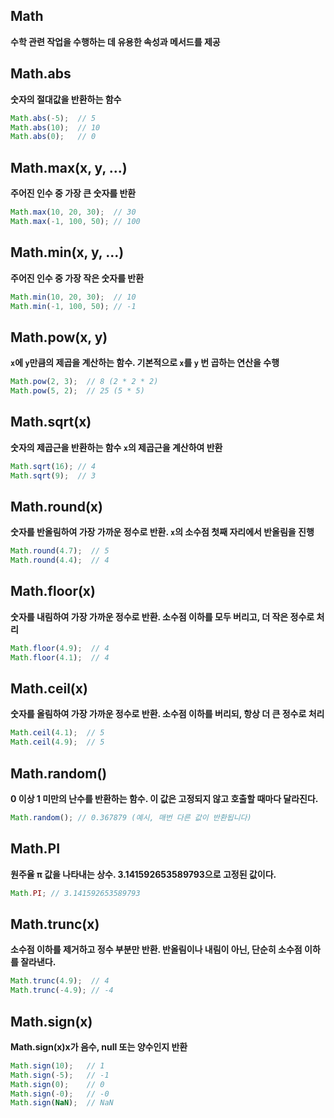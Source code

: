 ## Math
 **수학 관련 작업을 수행하는 데 유용한 속성과 메서드를 제공**

## Math.abs
**숫자의 절대값을 반환하는 함수**
```javascript
Math.abs(-5);  // 5
Math.abs(10);  // 10
Math.abs(0);   // 0
```

## Math.max(x, y, ...)
**주어진 인수 중 가장 큰 숫자를 반환**
```javascript
Math.max(10, 20, 30);  // 30
Math.max(-1, 100, 50); // 100
```

## Math.min(x, y, ...)
**주어진 인수 중 가장 작은 숫자를 반환**
```javascript
Math.min(10, 20, 30);  // 10
Math.min(-1, 100, 50); // -1
```

## Math.pow(x, y)
**`x`에 `y`만큼의 제곱을 계산하는 함수. 기본적으로 `x`를 `y` 번 곱하는 연산을 수행**
```javascript
Math.pow(2, 3);  // 8 (2 * 2 * 2)
Math.pow(5, 2);  // 25 (5 * 5)
```

## Math.sqrt(x)

**숫자의 제곱근을 반환하는 함수 `x`의 제곱근을 계산하여 반환**
```javascript
Math.sqrt(16); // 4
Math.sqrt(9);  // 3
```
## Math.round(x)
**숫자를 반올림하여 가장 가까운 정수로 반환. `x`의 소수점 첫째 자리에서 반올림을 진행**
```javascript
Math.round(4.7);  // 5
Math.round(4.4);  // 4
```

## Math.floor(x)
**숫자를 내림하여 가장 가까운 정수로 반환. 소수점 이하를 모두 버리고, 더 작은 정수로 처리**
```javascript
Math.floor(4.9);  // 4
Math.floor(4.1);  // 4
```
## Math.ceil(x)

**숫자를 올림하여 가장 가까운 정수로 반환. 소수점 이하를 버리되, 항상 더 큰 정수로 처리**
```javascript
Math.ceil(4.1);  // 5
Math.ceil(4.9);  // 5
```
## Math.random()

**0 이상 1 미만의 난수를 반환하는 함수. 이 값은 고정되지 않고 호출할 때마다 달라진다.**
```javascript
Math.random(); // 0.367879 (예시, 매번 다른 값이 반환됩니다)
```

## Math.PI
**원주율 π 값을 나타내는 상수. 3.141592653589793으로 고정된 값이다.**
```javascript
Math.PI; // 3.141592653589793
```
## Math.trunc(x)

**소수점 이하를 제거하고 정수 부분만 반환. 반올림이나 내림이 아닌, 단순히 소수점 이하를 잘라낸다.**
```javascript
Math.trunc(4.9);  // 4
Math.trunc(-4.9); // -4
```

## Math.sign(x)
**Math.sign(x)x가 음수, null 또는 양수인지 반환**
```javascript
Math.sign(10);   // 1
Math.sign(-5);   // -1
Math.sign(0);    // 0
Math.sign(-0);   // -0
Math.sign(NaN);  // NaN
```


